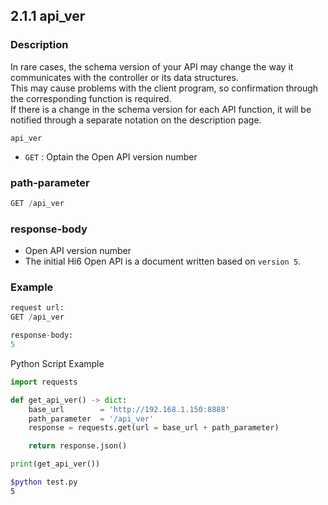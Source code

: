 ﻿## 2.1.1 api_ver

### Description

In rare cases, the schema version of your API may change the way it communicates with the controller or its data structures.  
This may cause problems with the client program, so confirmation through the corresponding function is required.  
If there is a change in the schema version for each API function, it will be notified through a separate notation on the description page.  

`api_ver`

- `GET` : Optain the Open API version number

### path-parameter

```python
GET /api_ver
```

### response-body

- Open API version number
- The initial Hi6 Open API is a document written based on `version 5`.

### Example

```python
request url:
GET /api_ver

response-body:
5
```

Python Script Example

```python
import requests

def get_api_ver() -> dict:
    base_url        = 'http://192.168.1.150:8888'
    path_parameter  = '/api_ver'
    response = requests.get(url = base_url + path_parameter)

    return response.json()

print(get_api_ver())
```
```sh
$python test.py
5
```